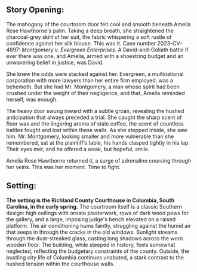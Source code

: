 ## Story Opening:

The mahogany of the courtroom door felt cool and smooth beneath Amelia Rose Hawthorne's palm. Taking a deep breath, she straightened the charcoal-grey skirt of her suit, the fabric whispering a soft rustle of confidence against her silk blouse. This was it. Case number 2023-CV-4897: *Montgomery v. Evergreen Enterprises*. A David-and-Goliath battle if ever there was one, and Amelia, armed with a shoestring budget and an unwavering belief in justice, was David.

She knew the odds were stacked against her. Evergreen, a multinational corporation with more lawyers than her entire firm employed, was a behemoth. But she had Mr. Montgomery, a man whose spirit had been crushed under the weight of their negligence, and that, Amelia reminded herself, was enough.

The heavy door swung inward with a subtle groan, revealing the hushed anticipation that always preceded a trial. She caught the sharp scent of floor wax and the lingering aroma of stale coffee, the scent of countless battles fought and lost within these walls. As she stepped inside, she saw him. Mr. Montgomery, looking smaller and more vulnerable than she remembered, sat at the plaintiff’s table, his hands clasped tightly in his lap. Their eyes met, and he offered a weak, but hopeful, smile.

Amelia Rose Hawthorne returned it, a surge of adrenaline coursing through her veins. This was her moment. Time to fight.

## Setting:

**The setting is the Richland County Courthouse in Columbia, South Carolina, in the early spring.** The courtroom itself is a classic Southern design: high ceilings with ornate plasterwork, rows of dark wood pews for the gallery, and a large, imposing judge's bench elevated on a raised platform. The air conditioning hums faintly, struggling against the humid air that seeps in through the cracks in the old windows. Sunlight streams through the dust-streaked glass, casting long shadows across the worn wooden floor. The building, while steeped in history, feels somewhat neglected, reflecting the budgetary constraints of the county. Outside, the bustling city life of Columbia continues unabated, a stark contrast to the hushed tension within the courthouse walls.
